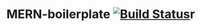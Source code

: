 # MERN-boilerplate  [![Build Status](https://travis-ci.org/Arjunalapsapkota/mern-boilerplate.svg?branch=master)](https://travis-ci.org/Arjunalapsapkota/mern-boilerplate)r
